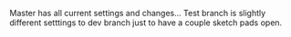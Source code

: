 Master has all current settings and changes... 
Test branch is slightly different setttings to dev branch just to have a couple sketch pads open.